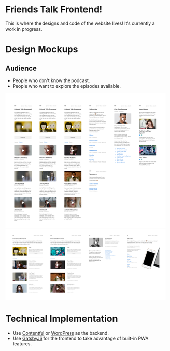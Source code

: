 # Friends Talk Frontend!

This is where the designs and code of the website lives! It's currently a work in progress.

# Design Mockups

## Audience

- People who don't know the podcast.
- People who want to explore the episodes available.

![](https://raw.githubusercontent.com/jagtalon/friendstalkfrontend/master/Designs/Mobile%20Mockup.png)
![](https://raw.githubusercontent.com/jagtalon/friendstalkfrontend/master/Designs/Desktop%20Mockup.png)

# Technical Implementation

- Use [Contentful](https://www.contentful.com/) or [WordPress](https://wordpress.com/) as the backend.
- Use [GatsbyJS](https://www.gatsbyjs.org/features/) for the frontend to take advantage of built-in PWA features.